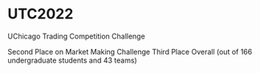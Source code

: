 # UTC2022
UChicago Trading Competition Challenge

Second Place on Market Making Challenge
Third Place Overall (out of 166 undergraduate students and 43 teams)
